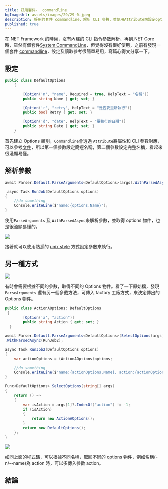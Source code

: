 ```yaml
---
title: 好用套件-  commandline
bgImageUrl: assets/images/29/29-0.jpeg
description: 好用的套件 commandline，解析 CLI 參數，並使用Attribute來設定options
published: true
---
```


在.NET Framework 的時候，沒有內建的 CLI 指令參數解析，再到.NET Core 時，雖然有個套件[System.CommandLine](https://www.nuget.org/packages/System.CommandLine)，但覺得沒有很好使用，之前有發現一個套件 [commandline](https://github.com/commandlineparser/commandline)，設定及讀取參考很簡單易用，寫篇心得文分享一下。

## 設定

```csharp
public class DefaultOptions
    {

        [Option('n', "name", Required = true, HelpText = "名稱")]
        public string Name { get; set; }

        [Option('r', "retry", HelpText = "是否要重新執行")]
        public bool Retry { get; set; }

        [Option('d', "date", HelpText = "要執行的日期")]
        public string Date { get; set; }
    }

```

首先建立 Options 類別，`Commandline`會透過 `Attribute`將屬性和 CLI 參數對應，可以參考[文件](https://github.com/commandlineparser/commandline/wiki/Option-Attribute)，所以第一個參數設定簡短名稱，第二個參數設定完整名稱，看起來很淺顯易懂。

## 解析參數

```csharp
await Parser.Default.ParseArguments<DefaultOptions>(args).WithParsedAsync(RunJob);

 async Task RunJob(DefaultOptions options)
{
    //do something
    Console.WriteLine($"name:{options.Name}");
}
```

使用`ParseArguments` 及 `WithParsedAsync`來解析參數，並取得 options 物件，也是很淺顯易懂的。

<img class="img-responsive" loading="lazy" src="assets/images/29/29-1.png">

接著就可以使用熟悉的 [unix style](https://github.com/commandlineparser/commandline/wiki/CommandLine-Grammar) 方式設定參數來執行。

## 另一種方式

<img class="img-responsive" loading="lazy" src="assets/images/29/29-2.png">

有時會需要根據不同的參數，取得不同的 Options 物件。看了一下原始檔，發現 `ParseArguments` 還有另一個多戴方法，可傳入 factory 工廠方式，來決定傳出的 Options 物件。

```csharp
public class ActionAOptions: DefaultOptions
 {
        [Option('a', "action")]
        public string Action { get; set; }
  }

await Parser.Default.ParseArguments<DefaultOptions>(SelectOptions(args), args)
.WithParsedAsync(RunJob2);

async Task RunJob2(DefaultOptions options)
{
    var actionOptions = (ActionAOptions)options;

    //do something
    Console.WriteLine($"name:{actionOptions.Name}, action:{actionOptions.Action}");
}

Func<DefaultOptions> SelectOptions(string[] args)
{
    return () =>
    {
        var isAction = args[1]?.IndexOf("action") != -1;
        if (isAction)
        {
            return new ActionAOptions();
        }
        return new DefaultOptions();
    };
}
```

<img class="img-responsive" loading="lazy" src="assets/images/29/29-3.png">

如同上面的程式碼，可以根據不同名稱，取回不同的 options 物件，例如名稱(-n/--name)為 action 時，可以多傳入參數 action。

## 結論
